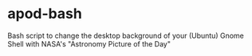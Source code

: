 # apod-bash
Bash script to change the desktop background of your (Ubuntu) Gnome Shell with NASA's "Astronomy Picture of the Day"
